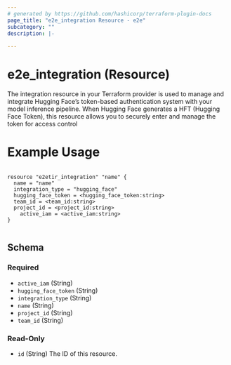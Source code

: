 ```yaml
---
# generated by https://github.com/hashicorp/terraform-plugin-docs
page_title: "e2e_integration Resource - e2e"
subcategory: ""
description: |-
  
---
```


# e2e_integration (Resource)


The integration resource in your Terraform provider is used to manage and integrate Hugging Face’s token-based authentication system with your model inference pipeline. When Hugging Face generates a HFT (Hugging Face Token), this resource allows you to securely enter and manage the token for access control

# Example Usage

```hcl

resource "e2etir_integration" "name" {
  name = "name"
  integration_type = "hugging_face"
  hugging_face_token = <hugging_face_token:string>
  team_id = <team_id:string>
  project_id = <project_id:string>
    active_iam = <active_iam:string>
}


```


<!-- schema generated by tfplugindocs -->
## Schema

### Required

- `active_iam` (String)
- `hugging_face_token` (String)
- `integration_type` (String)
- `name` (String)
- `project_id` (String)
- `team_id` (String)

### Read-Only

- `id` (String) The ID of this resource.
